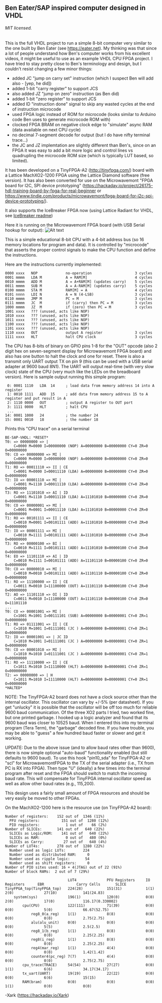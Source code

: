 ## Ben Eater/SAP inspired computer designed in VHDL

###### MIT licensed.

This is the full VHDL project to run a simple 8-bit computer very similar to the one built by Ben Eater (see https://eater.net).   My thinking was that since
a lot of people understand how Ben's computer works from his excellent videos, it might be useful to use as an example VHDL CPU FPGA project.  I have tried to stay pretty close
to Ben's terminology and design, but I couldn't resist changing a few minor things:

 * added JC "jump on carry set" instruction (which I suspect Ben will add also - [yep, he did])
 * added 1-bit "carry register" to support JCS
 * also added JZ "jump on zero" instruction (as Ben did)
 * added 1-bit "zero register" to support JCS
 * added ID "instruction done" signal to skip any wasted cycles at the end of instruction microcode
 * used FPGA logic instead of ROM for microcode (looks similar to Arduino code Ben uses to generate microcode ROM with)
 * clocked FPGA BRAM on negative clock edge to "simulate" async RAM (data available on next CPU cycle)
 * no decimal 7-segment decode for output (but I do have nifty terminal trace...)
 * the JC and JZ implemtation are slightly different than Ben's, since on an FPGA it was easy to add a bit more logic
   and control lines vs quadrupling the microcode ROM size (which is typically LUT based, so limited).

It has been developed on a TinyFPGA-A2 (http://tinyfpga.com/) board with a Lattice MachXO2-1200 FPGA using the Lattice Diamond software (free version). It has also been converted for use on the Microwavemont "FPGA board for I2C, SPI device prototyping" (https://hackaday.io/project/26175-hdl-training-board-by-fpga-for-real-beginner or https://www.tindie.com/products/microwavemont/fpga-board-for-i2c-spi-device-prototyping/).

It also supports the IceBreaker FPGA now (using Lattice Radiant for VHDL, see [IceBreaker readme](IceBreaker/readme.md))

Here it is running on the Microwavemont FPGA board (with USB Serial hookup for output):
![Alt text](MicrowavemontFPGA_w_serial.jpg?raw=true "BenEaterVHDL running on Microwavemont FPGA board (with USB Serial hookup for output)")

This is a simple educational 8-bit CPU with a 4-bit address bus (so 16 memory locations for program and data).  It is controlled by "microcode" that asserts the proper control signals to make the CPU function and define the instructions.

Here are the instructions currently implemented:

    0000 xxxx   NOP             no-operation                    3 cycles
    0001 mmmm   LDA M           A = RAM[M]                      4 cycles
    0010 mmmm   ADD M           A = A+RAM[M] (updates carry)    5 cycles
    0011 mmmm   SUB M           A = A-RAM[M] (updates carry)    5 cycles
    0100 mmmm   STA M           RAM[M] = A                      4 cycles
    0101 nnnn   LDI N           A = N (4-LSB)                   3 cycles
    0110 mmmm   JMP M           PC = M                          3 cycles
    0111 mmmm   JC  M           if (carry) then PC = M          3 cycles
    1000 mmmm   JZ  M           if (zero) then PC = M           3 cycles
    1001 xxxx   ??? (unused, acts like NOP)
    1010 xxxx   ??? (unused, acts like NOP)
    1011 xxxx   ??? (unused, acts like NOP)
    1100 xxxx   ??? (unused, acts like NOP)
    1101 xxxx   ??? (unused, acts like NOP)
    1110 xxxx   OUT             output A register               3 cycles
    1111 xxxx   HLT             halt CPU clock                  3 cycles

The CPU has 8-bits of binary on GPIO pins 1-8 for the "OUT" opcode (also 2 digit hex on seven-segment display for Microwavemont FPGA board) and also has one button to halt the clock and one for reset.  There is also a transmit
only UART output TX on pin 9 (this can be used with a USB serial adapter at 9600 baud 8N1).  The UART will output real-time (with very slow clock) state
of the CPU (very much like the LEDs on the breadboard version).  Here is sample output running this simple program:

     0: 0001 1110   LDA  14     ; load data from memory address 14 into A register
     1: 0010 1111   ADD  15     ; add data from memory address 15 to A register and put result in A
     2: 1110 0000   OUT         ; output A register to OUT port
     3: 1111 0000   HLT         ; halt CPU
     ...
    14: 0001 1000   24          ; the number 24
    15: 0001 0010   18          ; the number 18

Prints this "CPU trace" on a serial terminal

    BE-SAP-VHDL: *RESET*
    T0: => 00000000 => |
        C=0000 M=0000 I=00000000 (NOP) A=00000000 B=00000000 CY=0 ZR=0 O=00000000
    T0: CO => 00000000 => MI |
        C=0000 M=0000 I=00000000 (NOP) A=00000000 B=00000000 CY=0 ZR=0 O=00000000
    T1: RO => 00011110 => II | CE
        C=0001 M=0000 I=00011110 (LDA) A=00000000 B=00000000 CY=0 ZR=0 O=00000000
    T2: IO => 00001110 => MI |
        C=0001 M=1110 I=00011110 (LDA) A=00000000 B=00000000 CY=0 ZR=0 O=00000000
    T3: RO => 11101010 => AI | ID
        C=0001 M=1110 I=00011110 (LDA) A=11101010 B=00000000 CY=0 ZR=0 O=00000000
    T0: CO => 00000001 => MI |
        C=0001 M=0001 I=00011110 (LDA) A=11101010 B=00000000 CY=0 ZR=0 O=00000000
    T1: RO => 00101111 => II | CE
        C=0010 M=0001 I=00101111 (ADD) A=11101010 B=00000000 CY=0 ZR=0 O=00000000
    T2: IO => 00001111 => MI |
        C=0010 M=1111 I=00101111 (ADD) A=11101010 B=00000000 CY=0 ZR=0 O=00000000
    T3: RO => 00000100 => BI |
        C=0010 M=1111 I=00101111 (ADD) A=11101010 B=00000100 CY=0 ZR=0 O=00000000
    T4: EO => 11101110 => AI | ID
        C=0010 M=1111 I=00101111 (ADD) A=11101110 B=00000100 CY=0 ZR=0 O=00000000
    T0: CO => 00000010 => MI |
        C=0010 M=0010 I=00101111 (ADD) A=11101110 B=00000100 CY=0 ZR=0 O=00000000
    T1: RO => 11100000 => II | CE
        C=0011 M=0010 I=11100000 (OUT) A=11101110 B=00000100 CY=0 ZR=0 O=00000000
    T2: AO => 11101110 => OI | ID
        C=0011 M=0010 I=11100000 (OUT) A=11101110 B=00000100 CY=0 ZR=0 O=11101110
    ...
    T0: CO => 00001001 => MI |
        C=1001 M=1001 I=00111101 (SUB) A=00000000 B=00000001 CY=0 ZR=1 O=00000000
    T1: RO => 01111001 => II | CE
        C=1010 M=1001 I=01111001 (JC ) A=00000000 B=00000001 CY=0 ZR=1 O=00000000
    T2: IO => 00001001 => | JC ID
        C=1010 M=1001 I=01111001 (JC ) A=00000000 B=00000001 CY=0 ZR=1 O=00000000
    T0: CO => 00001010 => MI |
        C=1010 M=1010 I=01111001 (JC ) A=00000000 B=00000001 CY=0 ZR=1 O=00000000
    T1: RO => 11110000 => II | CE
        C=1011 M=1010 I=11110000 (HLT) A=00000000 B=00000001 CY=0 ZR=1 O=00000000
    T2: => 00000000 => | H
        C=1011 M=1010 I=11110000 (HLT) A=00000000 B=00000001 CY=0 ZR=1 O=00000000
    *HALTED*

NOTE: The TinyFPGA-A2 board does not have a clock source other than the internal oscillator.  This oscillator can vary by +/-5% (per datasheet).  If you get "unlucky" it is possible that the oscillator will be off too much for reliable 9600 baud communication.  Of the three XO2 parts I tried, two worked fine, but one printed garbage.  I hooked up a logic analyzer and found that its 9600 baud was closer to 10525 baud.  When I entered this into my terminal program (Tera Term), the "garbage" decoded fine.  If you have trouble, you may be able to "guess" a few hundred baud faster or slower and get it working.

UPDATE: Due to the above issue (and to allow baud rates other than 9600), there is now simple optional "auto-baud" functionality enabled (but still defaults to 9600 baud).  To use this hook "pin10_sda" for TinyFPGA-A2 or "scl" for MicrowavemontFPGA to the TX of the serial adapter (i.e., TX from PC is RX into FPGA).  Then type "U" (ideally) a few times into the terminal program after reset and the FPGA should switch to match the incoming baud rate.  This will compensate for TinyFPGA internal oscillator speed as well as allow other baud rates (e.g., 115,200).

This design uses a fairly small amount of FPGA resources and should be very easily be moved to other FPGAs.

On the MachXO2-1200 here is the resource use (on TinyFPGA-A2 board):

    Number of registers:    152 out of  1346 (11%)
      PFU registers:          151 out of  1280 (12%)
      PIO registers:            1 out of    66 (2%)
    Number of SLICEs:       141 out of   640 (22%)
      SLICEs as Logic/ROM:    141 out of   640 (22%)
      SLICEs as RAM:            0 out of   480 (0%)
      SLICEs as Carry:         27 out of   640 (4%)
    Number of LUT4s:        278 out of  1280 (22%)
      Number used as logic LUTs:        224
      Number used as distributed RAM:     0
      Number used as ripple logic:       54
      Number used as shift registers:     0
    Number of PIO sites used: 16 + 4(JTAG) out of 22 (91%)
    Number of block RAMs:  2 out of 7 (29%)

                                 LUT4              PFU Registers     IO Registers      EBR               Carry Cells       SLICE
    TinyFPGA_top(TinyFPGA_top)   224(28)           151(31)           1(1)              2(0)              27(10)            141(24.83)
        system(sys)              196(1)            120(0)            0(0)              2(0)              17(0)             116.17(0.330002)
            cpu(CPU)             122(111)          71(39)            0(0)              0(0)              5(0)              66.67(52.75)
                reg8_0(a_reg)    1(1)              8(8)              0(0)              0(0)              0(0)              2.75(2.75)
                alu(alu_unit)    0(0)              0(0)              0(0)              0(0)              5(5)              2.5(2.5)
                reg8_1(b_reg)    1(1)              8(8)              0(0)              0(0)              0(0)              2.25(2.25)
                reg8(i_reg)      1(1)              8(8)              0(0)              0(0)              0(0)              2.25(2.25)
                reg4(mar_reg)    1(1)              4(4)              0(0)              0(0)              0(0)              1.42(1.42)
                counter4(pc_reg) 7(7)              4(4)              0(0)              0(0)              0(0)              2.75(2.75)
            cpu_trace(TRACE)     54(54)            27(27)            0(0)              1(1)              6(6)              34.17(34.17)
            tx_uart(UART)        19(19)            22(22)            0(0)              0(0)              6(6)              15(15)
            RAM(bram)            0(0)              0(0)              0(0)              1(1)              0(0)              0(0)

-Xark (https://hackaday.io/Xark)

